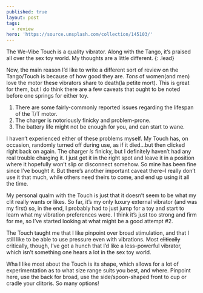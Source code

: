 ```yaml
---
published: true
layout: post
tags:
  - review
hero: 'https://source.unsplash.com/collection/145103/'
---
```

The We-Vibe Touch is a quality vibrator. Along with the Tango, it’s praised all over the sex toy world. My thoughts are a little different.
{: .lead}

Now, the main reason I’d like to write a different sort of review on the Tango/Touch is because of how good they are. *Tons* of women(and men) love the motor these vibrators share to death(la petite mort). This is great for them, but I do think there are a few caveats that ought to be noted before one springs for either toy.
<!--break-->

1. There are some fairly-commonly reported issues regarding the lifespan of the T/T motor.
2. The charger is notoriously finicky and problem-prone.
3. The battery life might not be enough for you, and can start to wane.

I haven’t experienced either of these problems myself. My Touch has, on occasion, randomly turned off during use, as if it died…but then clicked right back on again. The charger *is* finicky, but I definitely haven’t had any real trouble charging it. I just get it in the right spot and leave it in a position where it hopefully won’t slip or disconnect somehow. So mine has been fine since I’ve bought it. But there’s another important caveat there–I really don’t use it that much, while others need theirs to come, and end up using it all the time.

My personal qualm with the Touch is just that it doesn’t seem to be what my clit really wants or likes. So far, it’s my only luxury external vibrator (and was my first) so, in the end, I probably had to just jump for a toy and start to learn what my vibration preferences were. I think it’s just too strong and firm for me, so I’ve started looking at what might be a good attempt #2.

The Touch taught me that I like pinpoint over broad stimulation, and that I still like to be able to use pressure even with vibrations. Most ~~clitically~~ critically, though, I’ve got a hunch that I’d like a less-powerful vibrator, which isn’t something one hears a lot in the sex toy world.

Wha I like most about the Touch is its shape, which allows for a lot of experimentation as to what size range suits you best, and where. Pinpoint here, use the back for broad, use the side/spoon-shaped front to cup or cradle your clitoris. So many options!
